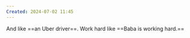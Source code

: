 ```yaml
---
Created: 2024-07-02 11:45
---
```

And like ==an Uber driver==. Work hard like ==Baba is working hard.==
<!--SR:!2024-07-15,4,270!2024-07-15,4,270-->
